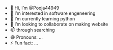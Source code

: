 - 👋 Hi, I’m @Pooja44949
- 👀 I’m interested in software engeneering
- 🌱 I’m currently learning python
- 💞️ I’m looking to collaborate on making website
- 📫 through searching
- 😄 Pronouns: ...
- ⚡ Fun fact: ...

<!---
Pooja44949/Pooja44949 is a ✨ special ✨ repository because its `README.md` (this file) appears on your GitHub profile.
You can click the Preview link to take a look at your changes.
--->
